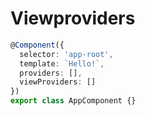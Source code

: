 # Viewproviders


```typescript
@Component({
  selector: 'app-root',
  template: `Hello!`,
  providers: [],
  viewProviders: []
})
export class AppComponent {}
```